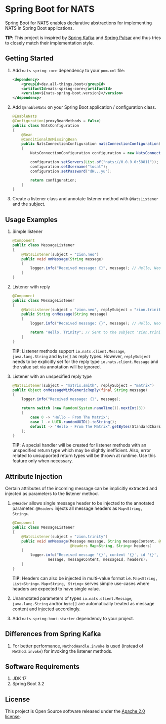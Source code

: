 # Spring Boot for NATS

Spring Boot for NATS enables declarative abstractions for implementing NATS in Spring Boot applications.

**TIP**: This project is inspired by [Spring Kafka](https://github.com/spring-projects/spring-kafka) and
[Spring Pulsar](https://github.com/spring-projects/spring-pulsar) and thus tries to closely match their implementation style.

## Getting Started

1. Add `nats-spring-core` dependency to your `pom.xml` file:

    ```xml
    <dependency>
	    <groupId>dev.all-things.boot</groupId>
	    <artifactId>nats-spring-core</artifactId>
	    <version>${nats-spring-boot.version}</version>
    </dependency>
    ```

2. Add `@EnableNats` on your Spring Boot application / configuration class.

    ```java
    @EnableNats
    @Configuration(proxyBeanMethods = false)
    public class NatsConfiguration
    {
        @Bean
        @ConditionalOnMissingBean
        public NatsConnectionConfiguration natsConnectionConfiguration()
        {
            NatsConnectionConfiguration configuration = new NatsConnectionConfiguration();
    
            configuration.setServers(List.of("nats://0.0.0.0:58811"));
            configuration.setUsername("local");
            configuration.setPassword("dH...yu");
    
            return configuration;
        }
    }
   ```

3. Create a listener class and annotate listener method with `@NatsListener` and the subject.

## Usage Examples

1. Simple listener

    ```java
    @Component
    public class MessageListener
    {
        @NatsListener(subject = "zion.neo")
        public void onMessage(String message)
        {
            logger.info("Received message: {}", message); // Hello, Neo
        }
    }
    ```
2. Listener with reply

    ```java
    @Component
    public class MessageListener
    {
        @NatsListener(subject = "zion.neo", replySubject = "zion.trinity")
        public String onMessage(String message)
        {
            logger.info("Received message: {}", message); // Hello, Neo
   
            return "Hello, Trinity"; // Sent to the subject 'zion.trinity'
        }
    }
    ```
   **TIP**: Listener methods support `io.nats.client.Message`, `java.lang.String` and `byte[]` as reply types.
   However, `replySubject` needs to be explicitly set for the reply type `io.nats.client.Message` and the value
   set via annotation will be ignored.

3. Listener with an unspecified reply type

    ```java
    @NatsListener(subject = "matrix.smith", replySubject = "matrix")
    public Object onMessageWithGenericReply(final String message)
    {
    	logger.info("Received message: {}", message);
    
    	return switch (new Random(System.nanoTime()).nextInt(3))
    	{
    		case 0 -> "Hello - From The Matrix";
    		case 1 -> UUID.randomUUID().toString();
    		default -> "Hello - From The Matrix".getBytes(StandardCharsets.UTF_8);
    	};
    }
    ```
   **TIP**: A special handler will be created for listener methods with an unspecified return type which may be slightly inefficient.
   Also, error related to unsupported return types will be thrown at runtime.
   Use this feature only when necessary.

## Attribute Injection

Certain attributes of the incoming message can be implicitly extracted and injected as parameters to the listener method.

1. `@Header` allows single message header to be injected to the annotated parameter.
   `@Headers` injects all message headers as `Map<String, String>`.

    ```java
    @Component
    public class MessageListener
    {
        @NatsListener(subject = "zion.trinity")
        public void onMessage(Message message, String messageContent, @Header("id") String messageId,
                              @Headers Map<String, String> headers)
        {
            logger.info("Received message '{}', content '{}', id '{}', headers '{}'",
                    message, messageContent, messageId, headers);
        }
    }
    ```
   **TIP**: Headers can also be injected in multi-value format i.e. `Map<String, List<String>`.
   `Map<String, String>` serves simple use-cases where headers are expected to have single value.

2. Unannotated parameters of types `io.nats.client.Message`, `java.lang.String` and/or `byte[]`
   are automatically treated as message content and injected accordingly.

4. Add `nats-spring-boot-starter` dependency to your project.

## Differences from Spring Kafka

1. For better performance, `MethodHandle.invoke` is used (instead of `Method.invoke`) for invoking the listener methods.

## Software Requirements

1. JDK 17
2. Spring Boot 3.2

## License

This project is Open Source software released under the [Apache 2.0 license](https://www.apache.org/licenses/LICENSE-2.0.html).
